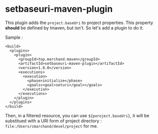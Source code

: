 # setbaseuri-maven-plugin

This plugin adds the `project.baseUri` to project properties. 
This property **should** be defined by lmaven, but isn't. So let's add a plugin to do it.

Sample :

    <build>
      <plugins>
        <plugin>
          <groupId>top.marchand.maven</groupId>
          <artifactId>setbaseuri-maven-plugin</artifactId>
          <version>1.0.0</version>
          <executions>
            <execution>
              <phase>initialize</phase>
              <goals><goal>seturi</goal></goals>
            </execution>
          </executions>
        </plugin>
      </plugins>
    </build>

Then, in a filtered resource, you can use `${poroject.baseUri}`, it will be substitued with
a URI form of project directory : `file:/Users/cmarchand/devel/project` for me.
